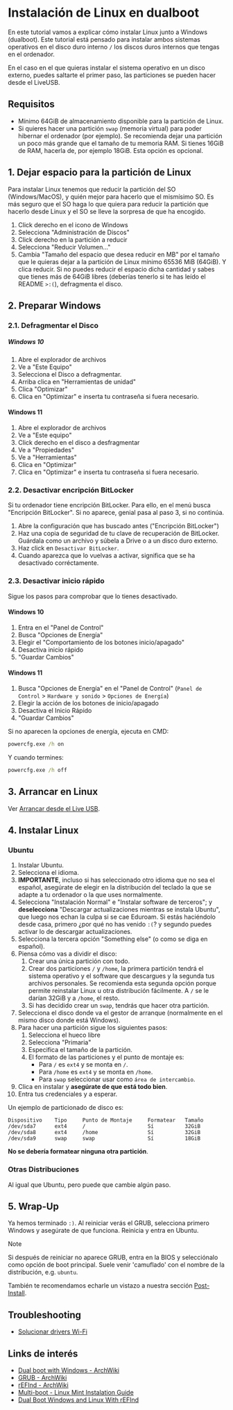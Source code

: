 # Instalación de Linux en dualboot

En este tutorial vamos a explicar cómo instalar Linux junto a Windows
(dualboot). Este tutorial está pensado para instalar ambos sistemas operativos
en el disco duro interno `/` los discos duros internos que tengas en el
ordenador.

En el caso en el que quieras instalar el sistema operativo en un disco externo,
puedes saltarte el primer paso, las particiones se pueden hacer desde el
LiveUSB.



## Requisitos
* Mínimo 64GiB de almacenamiento disponible para la partición de Linux.
* Si quieres hacer una partición `swap` (memoria virtual) para poder hibernar
el ordenador (por ejemplo). Se recomienda dejar una partición un poco más
grande que el tamaño de tu memoria RAM. Si tienes 16GiB de RAM, hacerla de,
por ejemplo 18GiB. Esta opción es opcional.



## 1. Dejar espacio para la partición de Linux
Para instalar Linux tenemos que reducir la partición del SO (Windows/MacOS),
y quién mejor para hacerlo que el mismísimo SO. Es más seguro que el SO haga lo
que quiera para reducir la partición que hacerlo desde Linux y el SO se lleve
la sorpresa de que ha encogido.

1. Click derecho en el icono de Windows
2. Selecciona "Administración de Discos"
3. Click derecho en la partición a reducir
4. Selecciona "Reducir Volumen..."
5. Cambia "Tamaño del espacio que desea reducir en MB" por el tamaño que le
quieras dejar a la partición de Linux mínimo 65536 MiB (64GiB). Y clica
reducir. Si no puedes reducir el espacio dicha cantidad y sabes que tienes más
de 64GiB libres (deberías tenerlo si te has leído el README `>:(`),
defragmenta el disco.



## 2. Preparar Windows

### 2.1. Defragmentar el Disco
##### Windows 10
 1. Abre el explorador de archivos
 2. Ve a "Este Equipo"
 3. Selecciona el Disco a defragmentar.
 4. Arriba clica en "Herramientas de unidad"
 5. Clica "Optimizar"
 6. Clica en "Optimizar" e inserta tu contraseña si fuera necesario.

#### Windows 11
 1. Abre el explorador de archivos
 2. Ve a "Este equipo"
 3. Click derecho en el disco a desfragmentar
 4. Ve a "Propiedades"
 5. Ve a "Herramientas"
 6. Clica en "Optimizar"
 7. Clica en "Optimizar" e inserta tu contraseña si fuera necesario.


### 2.2. Desactivar encripción BitLocker

Si tu ordenador tiene encripción BitLocker. Para ello, en el menú busca
"Encripción BitLocker". Si no aparece, genial pasa al paso 3, si no continúa.

1. Abre la configuración que has buscado antes ("Encripción BitLocker")
2. Haz una copia de seguridad de tu clave de recuperación de BitLocker.
   Guárdala como un archivo y súbela a Drive o a un disco duro externo.
3. Haz click en `Desactivar BitLocker`.
4. Cuando aparezca que lo vuelvas a activar, significa que se ha desactivado
   corréctamente.


### 2.3. Desactivar inicio rápido
Sigue los pasos para comprobar que lo tienes desactivado.

#### Windows 10
1. Entra en el "Panel de Control"
2. Busca "Opciones de Energía"
3. Elegir el "Comportamiento de los botones inicio/apagado"
4. Desactiva inicio rápido
5. "Guardar Cambios"

#### Windows 11
1. Busca "Opciones de Energía" en el "Panel de Control"
(`Panel de Control` > `Hardware y sonido` > `Opciones de Energía`)
1. Elegir la acción de los botones de inicio/apagado
2. Desactiva el Inicio Rápido
3. "Guardar Cambios"

Si no aparecen la opciones de energía, ejecuta en CMD:

```cmd
powercfg.exe /h on
```

Y cuando termines:
```cmd
powercfg.exe /h off
```



## 3. Arrancar en Linux
Ver [Arrancar desde el Live USB](common.md#arrancar-desde-el-liveusb).



## 4. Instalar Linux

### Ubuntu
 1. Instalar Ubuntu.
 2. Selecciona el idioma.
 3. **IMPORTANTE**, incluso si has seleccionado otro idioma que no sea el
 español, asegúrate de elegir en la distribución del teclado la que se adapte
 a tu ordenador o la que uses normalmente.
 4. Selecciona "Instalación Normal" e "Instalar software de terceros"; y
 **deselecciona** "Descargar actualizaciones mientras se instala Ubuntu", que
 luego nos echan la culpa si se cae Eduroam. Si estás haciéndolo desde casa,
 primero ¿por qué no has venido `:(`? y segundo puedes activar lo de descargar
 actualizaciones.
 5. Selecciona la tercera opción "Something else" (o como se diga en español).
 6. Piensa cómo vas a dividir el disco:
    1. Crear una única partición con todo.
    2. Crear dos particiones `/` y `/home`, la primera partición tendrá el
    sistema operativo y el software que descargues y la segunda tus archivos
    personales. Se recomienda esta segunda opción porque permite reinstalar
    Linux u otra distribución fácilmente. A `/` se le darían 32GiB y a `/home`,
    el resto.
    3. Si has decidido crear un `swap`, tendrás que hacer otra partición.
 7. Selecciona el disco donde va el gestor de arranque (normalmente en el mismo
 disco donde está Windows).
 8. Para hacer una partición sigue los siguientes pasos:
    1. Selecciona el hueco libre
    2. Selecciona "Primaria"
    3. Especifica el tamaño de la partición.
    4. El formato de las particiones y el punto de montaje es:
       - Para `/` es `ext4` y se monta en `/`.
       - Para `/home` es `ext4` y se monta en `/home`.
       - Para `swap` seleccionar usar como `área de intercambio`.
 9. Clica en instalar y **asegúrate de que está todo bien**.
 10. Entra tus credenciales y a esperar.

Un ejemplo de particionado de disco es:

```plain
Dispositivo    Tipo     Punto de Montaje     Formatear   Tamaño
/dev/sda7      ext4     /                    Sí          32GiB
/dev/sda8      ext4     /home                Sí          32GiB
/dev/sda9      swap     swap                 Sí          18GiB
```

**No se debería formatear ninguna otra partición**.

### Otras Distribuciones
Al igual que Ubuntu, pero puede que cambie algún paso.



## 5. Wrap-Up
Ya hemos terminado `:)`. Al reiniciar verás el GRUB, selecciona primero Windows
y asegúrate de que funciona. Reinicia y entra en Ubuntu.

> [!NOTE]
> Si después de reiniciar no aparece GRUB, entra en la BIOS y selecciónalo
> como opción de boot principal. Suele venir 'camuflado' con el nombre de la
> distribución, e.g. `ubuntu`.

También te recomendamos echarle un vistazo a nuestra sección [Post-Install](post-install.md).


## Troubleshooting
- [Solucionar drivers Wi-Fi](common.md#solucionar-drivers-wi-fi)



## Links de interés
- [Dual boot with Windows - ArchWiki](https://wiki.archlinux.org/title/Dual_boot_with_Windows)
- [GRUB - ArchWiki](https://wiki.archlinux.org/title/GRUB)
- [rEFInd - ArchWiki](https://wiki.archlinux.org/title/REFInd)
- [Multi-boot - Linux Mint Instalation Guide](https://linuxmint-installation-guide.readthedocs.io/en/latest/multiboot.html)
- [Dual Boot Windows and Linux With rEFInd](https://www.youtube.com/watch?v=1vEkn_kcXas)
